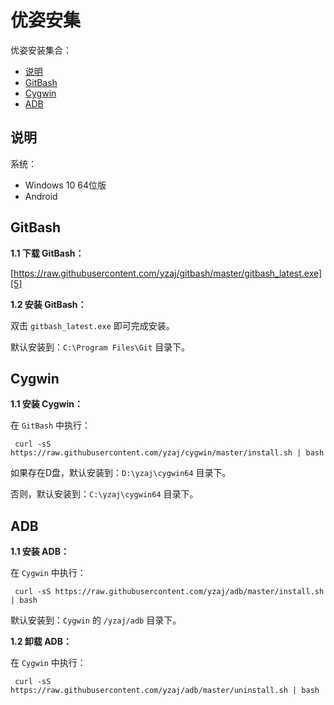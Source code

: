 ﻿# 优姿安集

优姿安装集合：

 - [说明][1]
 - [GitBash][2]
 - [Cygwin][3]
 - [ADB][4]

## 说明

系统：

 - Windows 10 64位版
 - Android

## GitBash

**1.1 下载 GitBash：**

[https://raw.githubusercontent.com/yzaj/gitbash/master/gitbash_latest.exe][5]

**1.2 安装 GitBash：**

双击 `gitbash_latest.exe` 即可完成安装。

默认安装到：`C:\Program Files\Git` 目录下。

## Cygwin

**1.1 安装 Cygwin：**

在 `GitBash` 中执行：

     curl -sS https://raw.githubusercontent.com/yzaj/cygwin/master/install.sh | bash

如果存在D盘，默认安装到：`D:\yzaj\cygwin64` 目录下。

否则，默认安装到：`C:\yzaj\cygwin64` 目录下。

## ADB

**1.1 安装 ADB：**

在 `Cygwin` 中执行：

     curl -sS https://raw.githubusercontent.com/yzaj/adb/master/install.sh | bash

默认安装到：`Cygwin` 的 `/yzaj/adb` 目录下。

**1.2 卸载 ADB：**

在 `Cygwin` 中执行：

     curl -sS https://raw.githubusercontent.com/yzaj/adb/master/uninstall.sh | bash


  [1]: #%E8%AF%B4%E6%98%8E
  [2]: #gitbash
  [3]: #cygwin
  [4]: #adb
  [5]: https://raw.githubusercontent.com/yzaj/gitbash/master/gitbash_latest.exe